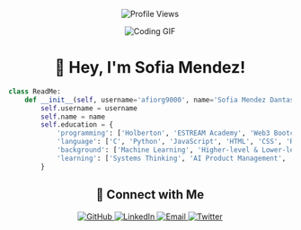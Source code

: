 <!-- Header -->
<p align="center">
  <img src="https://komarev.com/ghpvc/?username=afiorg9000&color=blueviolet" alt="Profile Views">
</p>
<p align="center">
  <img src="https://user-images.githubusercontent.com/90820795/150628280-9016bb00-3d49-40ab-94d6-36d6793d5cb0.gif" alt="Coding GIF">
</p>
<!-- Introduction -->
<h1 align="center">👋 Hey,  I'm Sofia Mendez!</h1>


<!-- Code Snippet -->
```python
class ReadMe:
    def __init__(self, username='afiorg9000', name='Sofia Mendez Dantas'):
        self.username = username
        self.name = name
        self.education = {
            'programming': ['Holberton', 'ESTREAM Academy', 'Web3 Bootcamp'],
            'language': ['C', 'Python', 'JavaScript', 'HTML', 'CSS', 'Ruby', 'Shell', 'Puppet'],
            'background': ['Machine Learning', 'Higher-level & Lower-level programming', 'System engineering & DevOps'],
            'learning': ['Systems Thinking', 'AI Product Management', 'ML for AI Alignment'],
        }
```

<!-- Connect with Me -->
<h2 align="center">🚀 Connect with Me</h2>
<p align="center">
  <a href="https://github.com/afiorg9000">
    <img src="https://img.shields.io/badge/GitHub-afiorg9000-%23181717?style=for-the-badge&logo=github" alt="GitHub">
  </a>
  <a href="https://www.linkedin.com/in/sofia-mendez-dantas/">
    <img src="https://img.shields.io/badge/LinkedIn-Sofia%20Mendez%20Dantas-%230077B5?style=for-the-badge&logo=linkedin" alt="LinkedIn">
  </a>
  <a href="mailto:sofiamendezdantas@gmail.com">
    <img src="https://img.shields.io/badge/Email-Me-%23D14836?style=for-the-badge&logo=gmail" alt="Email">
  </a>
  <a href="https://twitter.com/afiorg9000">
    <img src="https://img.shields.io/badge/Twitter-%40afiorg9000-%231DA1F2?style=for-the-badge&logo=twitter" alt="Twitter">
  </a>
</p>

